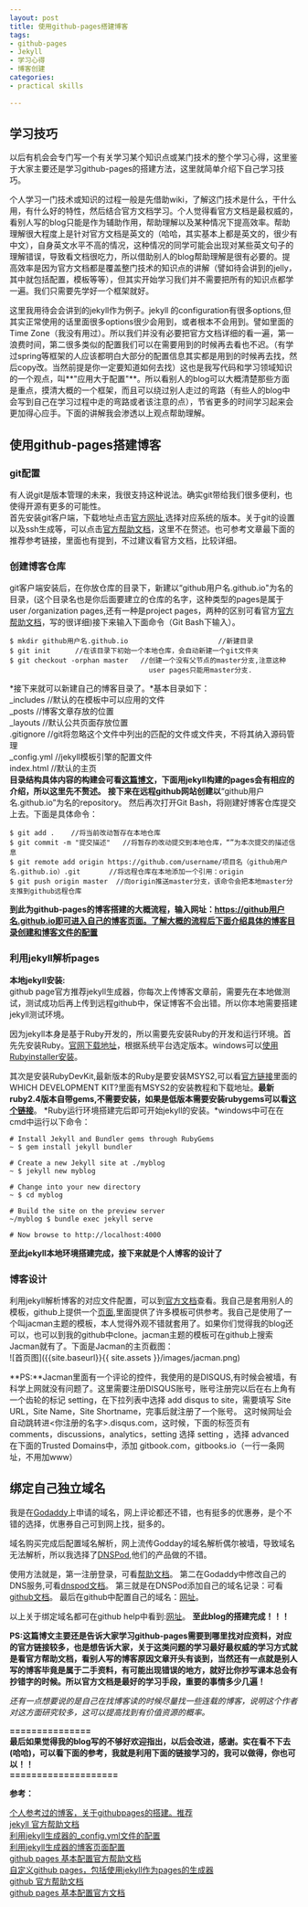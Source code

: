 ```yaml
---
layout: post
title: 使用github-pages搭建博客
tags:
- github-pages
- Jekyll
- 学习心得
- 博客创建
categories:
- practical skills
 
---
```

## 学习技巧
 以后有机会会专门写一个有关学习某个知识点或某门技术的整个学习心得，这里鉴于大家主要还是学习github-pages的搭建方法，这里就简单介绍下自己学习技巧。
 
 <!-- more -->

个人学习一门技术或知识的过程一般是先借助wiki，了解这门技术是什么，干什么用，有什么好的特性，然后结合官方文档学习。个人觉得看官方文档是最权威的，看别人写的blog只能是作为辅助作用，帮助理解以及某种情况下提高效率。帮助理解很大程度上是针对官方文档是英文的（哈哈，其实基本上都是英文的，很少有中文），自身英文水平不高的情况，这种情况的同学可能会出现对某些英文句子的理解错误，导致看文档很吃力，所以借助别人的blog帮助理解是很有必要的。提高效率是因为官方文档都是覆盖整门技术的知识点的讲解（譬如待会讲到的jelly，其中就包括配置，模板等等），但其实开始学习我们并不需要把所有的知识点都学一遍。我们只需要先学好一个框架就好。

这里我用待会会讲到的jekyll作为例子。jekyll 的configuration有很多options,但其实正常使用的话里面很多options很少会用到，或者根本不会用到。譬如里面的Time Zone（我没有用过）。所以我们并没有必要把官方文档详细的看一遍，第一浪费时间，第二很多类似的配置我们可以在需要用到的时候再去看也不迟。（有学过spring等框架的人应该都明白大部分的配置信息其实都是用到的时候再去找，然后copy改。当然前提是你一定要知道如何去找）这也是我写代码和学习领域知识的一个观点，叫**"应用大于配置"**。所以看别人的blog可以大概清楚那些方面是重点，摸清大概的一个框架，而且可以绕过别人走过的弯路（有些人的blog中会写到自己在学习过程中走的弯路或者该注意的点），节省更多的时间学习起来会更加得心应手。下面的讲解我会渗透以上观点帮助理解。

## 使用github-pages搭建博客
### git配置
有人说git是版本管理的未来，我很支持这种说法。确实git带给我们很多便利，也使得开源有更多的可能性。  
首先安装git客户端，下载地址点击[官方网址](https://git-scm.com/downloads),选择对应系统的版本。关于git的设置以及ssh生成等，可以点击[官方帮助文档](https://help.github.com/articles/set-up-git/)，这里不在赘述。也可参考文章最下面的推荐参考链接，里面也有提到，不过建议看官方文档，比较详细。
### 创建博客仓库
git客户端安装后，在你放仓库的目录下，新建以“github用户名.github.io"为名的目录，(这个目录名也是你后面要建立的仓库的名字，这种类型的pages是属于user /organization pages,还有一种是project pages，两种的区别可看官方[官方帮助文档](https://help.github.com/articles/user-organization-and-project-pages/)，写的很详细)接下来输入下面命令（Git Bash下输入）。

    $ mkdir github用户名.github.io                      //新建目录
    $ git init      //在该目录下初始一个本地仓库，会自动新建一个git文件夹
    $ git checkout -orphan master   //创建一个没有父节点的master分支,注意这种
                                      user pages只能用master分支.
									  
*接下来就可以新建自己的博客目录了。*基本目录如下：  
_includes  //默认的在模板中可以应用的文件  
_posts    //博客文章存放的位置  
_layouts  //默认公共页面存放位置  
.gitignore  //git将忽略这个文件中列出的匹配的文件或文件夹，不将其纳入源码管理  
_config.yml //jekyll模板引擎的配置文件  
index.html  //默认的主页  
**目录结构具体内容的构建会可看[这篇博文](http://www.ezlippi.com/blog/2015/03/github-pages-blog.html)，下面用jekyll构建的pages会有相应的介绍，所以这里先不赘述。**
**接下来在远程github网站创建以**“github用户名.github.io”为名的repository。
然后再次打开Git Bash，将刚建好博客仓库提交上去。下面是具体命令：

    $ git add .    //将当前改动暂存在本地仓库
    $ git commit -m "提交描述"   //将暂存的改动提交到本地仓库，“”为本次提交的描述信                                 息
    $ git remote add origin https://github.com/username/项目名（github用户名.github.io）.git       //将远程仓库在本地添加一个引用：origin
    $ git push origin master  //向origin推送master分支，该命令会把本地master分支推到github远程仓库
	
**到此为github-pages的博客搭建的大概流程，输入网址：https://github用户名.github.io即可进入自己的博客页面。了解大概的流程后下面介绍具体的博客目录创建和博客文件的配置**
### 利用jekyll解析pages

**本地jekyll安装:**  
github page官方推荐jekyll生成器，你每次上传博客文章前，需要先在本地做测试，测试成功后再上传到远程github中，保证博客不会出错。所以你本地需要搭建jekyll测试环境。  

因为jekyll本身是基于Ruby开发的，所以需要先安装Ruby的开发和运行环境。首先先安装Ruby。[官网下载地址](http://www.ruby-lang.org/zh_cn/downloads/)，根据系统平台选定版本。windows可以[使用Rubyinstaller安装](http://rubyinstaller.org/downloads)。  

其次是安装RubyDevKit,最新版本的Ruby是要安装MSYS2,可以看[官方链接](http://rubyinstaller.org/downloads)里面的WHICH DEVELOPMENT KIT?里面有MSYS2的安装教程和下载地址。**最新ruby2.4版本自带gems,不需要安装，如果是低版本需要安装rubygems可以看[这个链接](https://rubygems.org/pages/download)**。
*Ruby运行环境搭建完后即可开始jekyll的安装。*windows中可在在cmd中运行以下命令：

    # Install Jekyll and Bundler gems through RubyGems
    ~ $ gem install jekyll bundler

    # Create a new Jekyll site at ./myblog
    ~ $ jekyll new myblog

    # Change into your new directory
    ~ $ cd myblog

    # Build the site on the preview server
    ~/myblog $ bundle exec jekyll serve

    # Now browse to http://localhost:4000  
	
**至此jekyll本地环境搭建完成，接下来就是个人博客的设计了**  

### 博客设计
利用jekyll解析博客的对应文件配置，可以到[官方文档](https://help.github.com/categories/customizing-github-pages/)查看。我自己是套用别人的模板，github上提供一个[页面](https://github.com/jekyll/jekyll/wiki/sites),里面提供了许多模板可供参考。我自己是使用了一个叫jacman主题的模板，本人觉得外观不错就套用了。如果你们觉得我的blog还可以，也可以到我的github中clone。jacman主题的模板可在github上搜索Jacman就有了。下面是Jacman的主页截图：  
![首页图]({{site.baseurl}}{{ site.assets }}/images/jacman.png)  

**PS:**Jacman里面有一个评论的控件，我使用的是DISQUS,有时候会被墙，有科学上网就没有问题了。这里需要注册DISQUS账号，账号注册完以后在右上角有一个齿轮的标记 setting，在下拉列表中选择 add disqus to site，需要填写 Site URL，Site Name，Site Shortname，完事后就注册了一个账号。
这时候网址会自动跳转进<你注册的名字>.disqus.com，这时候，下面的标签页有comments，discussions，analytics，setting 选择 setting ，选择 advanced 在下面的Trusted Domains中，添加 gitbook.com，gitbooks.io（一行一条网址，不用加www）
## 绑定自己独立域名
我是在[Godaddy](https://sg.godaddy.com/?ci=)上申请的域名，网上评论都还不错，也有挺多的优惠券，是个不错的选择，优惠券自己可到网上找，挺多的。  

域名购买完成后配置域名解析，网上流传Godday的域名解析偶尔被墙，导致域名无法解析，所以我选择了[DNSPod](https://www.dnspod.com/),他们的产品做的不错。  

使用方法就是，第一注册登录，可看[帮助文档](https://www.dnspod.com/support/index/fid/1)。
第二在Godaddy中修改自己的DNS服务,可看[dnspod文档](https://www.dnspod.com/support/index/fid/119)。
第三就是在DNSPod添加自己的域名记录：可看[github文档](https://help.github.com/articles/quick-start-setting-up-a-custom-domain/)。
最后在github中配置自己的域名：[网址](https://help.github.com/articles/adding-or-removing-a-custom-domain-for-your-github-pages-site/)。  

以上关于绑定域名都可在github help中看到:[网址](https://help.github.com/articles/quick-start-setting-up-a-custom-domain/)。
**至此blog的搭建完成！！！**
  
**PS:这篇博文主要还是告诉大家学习github-pages需要到哪里找对应资料，对应的官方链接较多，也是想告诉大家，关于这类问题的学习最好最权威的学习方式就是看官方帮助文档，看别人写的博客原因文章开头有谈到，当然还有一点就是别人写的博客毕竟是属于二手资料，有可能出现错误的地方，就好比你抄写课本总会有抄错字的时候。所以官方文档是最好的学习手段，重要的事情多少几遍！**

*还有一点想要说的是自己在找博客读的时候尽量找一些连载的博客，说明这个作者对这方面研究较多，这可以提高找到有价值资源的概率。*

**===============   
 最后如果觉得我的blog写的不够好欢迎指出，以后会改进，感谢。实在看不下去(哈哈)，可以看下面的参考，我就是利用下面的链接学习的，我可以做得，你也可以！！  
 ====================**   

    
**参考：**  
       
[个人参考过的博客，关于githubpages的搭建。推荐](https://www.ezlippi.com/blog/2015/03/github-pages-blog.html)   
[jekyll 官方帮助文档](http://jekyllrb.com/docs/home/)  
[利用jekyll生成器的_config.yml文件的配置](http://jekyllrb.com/docs/configuration/)  
[利用jekyll生成器的博客页面配置](http://jekyllrb.com/docs/templates/)  
[github pages 基本配置官方帮助文档](https://help.github.com/categories/github-pages-basics)  
[自定义github pages，包括使用jekyll作为pages的生成器](https://help.github.com/categories/customizing-github-pages)  
[github 官方帮助文档](https://help.github.com/)  
[github pages 基本配置官方文档](https://help.github.com/categories/github-pages-basics/)  

    
    

 



